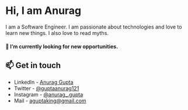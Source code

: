 
# Hi, I am Anurag 

I am a Software Engineer. I am passionate about technologies and love to learn new things. I also love to read myths.

#### 🔭 I’m currently looking for new opportunities.

## 📫 Get in touch
- LinkedIn - [Anurag Gupta](https://www.linkedin.com/in/anurag-gupta-40912a198/)
- Twitter - [@guptaanurag121](https://twitter.com/guptaanurag121)
- Instagram - [@anurag_.gupta](https://www.instagram.com/anurag_.gupta/)
- Mail - [aguptaking@gmail.com](mailto:aguptaking@gmail.com)

